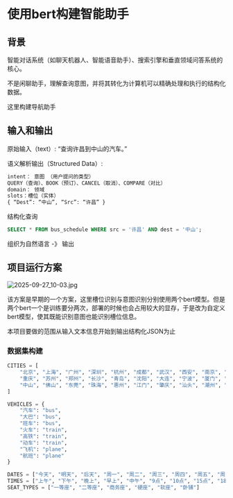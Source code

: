 # 使用bert构建智能助手

## 背景

智能对话系统（如聊天机器人、智能语音助手）、搜索引擎和垂直领域问答系统的核心。

不是闲聊助手，理解查询意图，并将其转化为计算机可以精确处理和执行的结构化数据。

这里构建导航助手

## 输入和输出

原始输入（text）: “查询许昌到中山的汽车。”

语义解析输出（Structured Data）:

```python
intent： 意图 （用户提问的类型）
QUERY（查询）、BOOK（预订）、CANCEL（取消）、COMPARE（对比）
domain： 领域
slots：槽位（实体）
{ “Dest”: “中山”, “Src”: “许昌” }
```

结构化查询

```sql
SELECT * FROM bus_schedule WHERE src = '许昌' AND dest = '中山';
```

组织为自然语言 -》 输出

## 项目运行方案

![2025-09-27_10-03.jpg](https://cdn.jsdelivr.net/gh/zilong-ding/note-gen-image-sync@main/f88f016d-2215-4b43-a90f-9a28878703cc.jpeg)

该方案是早期的一个方案，这里槽位识别与意图识别分别使用两个bert模型。但是两个bert一个是训练要分两次，部署的时候也会占用较大的显存，于是改为自定义bert模型，使其既能识别意图也能识别槽位信息。

本项目要做的范围从输入文本信息开始到输出结构化JSON为止

### 数据集构建

```python
CITIES = [
    "北京", "上海", "广州", "深圳", "杭州", "成都", "武汉", "西安", "南京", "天津",
    "重庆", "苏州", "郑州", "长沙", "青岛", "沈阳", "大连", "宁波", "厦门", "许昌",
    "中山", "佛山", "东莞", "珠海", "惠州", "江门", "肇庆", "汕头", "潮州", "揭阳"
]

VEHICLES = {
    "汽车": "bus",
    "大巴": "bus",
    "班车": "bus",
    "火车": "train",
    "高铁": "train",
    "动车": "train",
    "飞机": "plane",
    "航班": "plane"
}

DATES = ["今天", "明天", "后天", "周一", "周二", "周三", "周四", "周五", "周六", "周日", "下周一"]
TIMES = ["上午", "下午", "晚上", "早上", "中午", "9点", "10点", "15点", "18点"]
SEAT_TYPES = ["一等座", "二等座", "商务座", "硬座", "软座", "卧铺"]
```

```python

```
